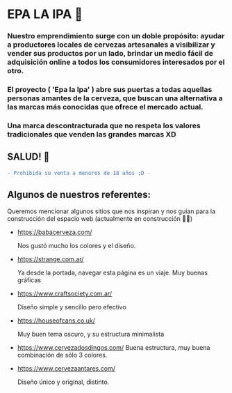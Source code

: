 # EPA LA IPA 🍺

### Nuestro emprendimiento surge con un doble propósito: ayudar a productores locales de cervezas artesanales a visibilizar y vender sus productos por un lado, brindar un medio fácil de adquisición online a todos los consumidores interesados por el otro.

### El proyecto ( **'Epa la Ipa'** ) abre sus puertas a todas aquellas personas amantes de la cerveza, que buscan una alternativa a las marcas más conocidas que ofrece el mercado actual.

### Una marca descontracturada que no respeta los valores tradicionales que venden las grandes marcas XD

## SALUD! 🍻

```diff
- Prohibida su venta a menores de 18 años ;D -
```

## Algunos de nuestros referentes:

Queremos mencionar algunos sitios que nos inspiran y nos guian para la construcción del espacio web (actualmente en construcción 🐱‍🏍)

- https://babacerveza.com/

  Nos gustó mucho los colores y el diseño.

- https://strange.com.ar/

  Ya desde la portada, navegar esta página es un viaje. Muy buenas gráficas

- https://www.craftsociety.com.ar/

  Diseño simple y sencillo pero efectivo

- https://houseofcans.co.uk/

  Muy buen tema oscuro, y su estructura minimalista

- https://www.cervezadosdingos.com/
  Buena estructura, muy buena combinación de sólo 3 colores.

- https://www.cervezaantares.com/

  Diseño único y original, distinto.
